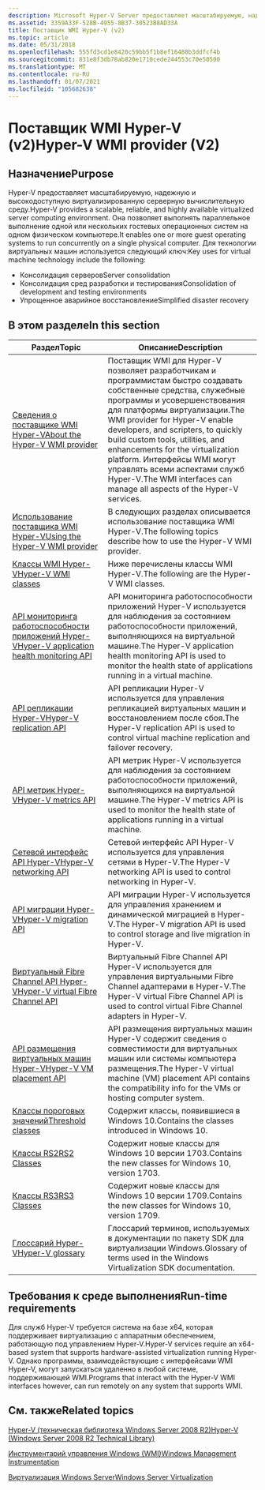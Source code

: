 ```yaml
---
description: Microsoft Hyper-V Server предоставляет масштабируемую, надежную и высокодоступную среду управления виртуальными машинами. Программное обеспечение виртуальных машин Hyper-V объединяет серверы и среды разработки и тестирования.
ms.assetid: 3359A33F-528B-4955-8B37-30523B8AD33A
title: Поставщик WMI Hyper-V (v2)
ms.topic: article
ms.date: 05/31/2018
ms.openlocfilehash: 555fd3cd1e8420c59bb5f1b8ef16480b3ddfcf4b
ms.sourcegitcommit: 831e8f3db78ab820e1710cede244553c70e50500
ms.translationtype: MT
ms.contentlocale: ru-RU
ms.lasthandoff: 01/07/2021
ms.locfileid: "105682638"
---
```

# <a name="hyper-v-wmi-provider-v2"></a><span data-ttu-id="f88a0-104">Поставщик WMI Hyper-V (v2)</span><span class="sxs-lookup"><span data-stu-id="f88a0-104">Hyper-V WMI provider (V2)</span></span>

## <a name="purpose"></a><span data-ttu-id="f88a0-105">Назначение</span><span class="sxs-lookup"><span data-stu-id="f88a0-105">Purpose</span></span>

<span data-ttu-id="f88a0-106">Hyper-V предоставляет масштабируемую, надежную и высокодоступную виртуализированную серверную вычислительную среду.</span><span class="sxs-lookup"><span data-stu-id="f88a0-106">Hyper-V provides a scalable, reliable, and highly available virtualized server computing environment.</span></span> <span data-ttu-id="f88a0-107">Она позволяет выполнять параллельное выполнение одной или нескольких гостевых операционных систем на одном физическом компьютере.</span><span class="sxs-lookup"><span data-stu-id="f88a0-107">It enables one or more guest operating systems to run concurrently on a single physical computer.</span></span> <span data-ttu-id="f88a0-108">Для технологии виртуальных машин используется следующий ключ:</span><span class="sxs-lookup"><span data-stu-id="f88a0-108">Key uses for virtual machine technology include the following:</span></span>

-   <span data-ttu-id="f88a0-109">Консолидация серверов</span><span class="sxs-lookup"><span data-stu-id="f88a0-109">Server consolidation</span></span>
-   <span data-ttu-id="f88a0-110">Консолидация сред разработки и тестирования</span><span class="sxs-lookup"><span data-stu-id="f88a0-110">Consolidation of development and testing environments</span></span>
-   <span data-ttu-id="f88a0-111">Упрощенное аварийное восстановление</span><span class="sxs-lookup"><span data-stu-id="f88a0-111">Simplified disaster recovery</span></span>

## <a name="in-this-section"></a><span data-ttu-id="f88a0-112">В этом разделе</span><span class="sxs-lookup"><span data-stu-id="f88a0-112">In this section</span></span>



| <span data-ttu-id="f88a0-113">Раздел</span><span class="sxs-lookup"><span data-stu-id="f88a0-113">Topic</span></span>                                                                                                 | <span data-ttu-id="f88a0-114">Описание</span><span class="sxs-lookup"><span data-stu-id="f88a0-114">Description</span></span>                                                                                                                                                                                                                              |
|-------------------------------------------------------------------------------------------------------|------------------------------------------------------------------------------------------------------------------------------------------------------------------------------------------------------------------------------------------|
| [<span data-ttu-id="f88a0-115">Сведения о поставщике WMI Hyper-V</span><span class="sxs-lookup"><span data-stu-id="f88a0-115">About the Hyper-V WMI provider</span></span>](about-the-virtualization-wmi-provider.md)<br/>                | <span data-ttu-id="f88a0-116">Поставщик WMI для Hyper-V позволяет разработчикам и программистам быстро создавать собственные средства, служебные программы и усовершенствования для платформы виртуализации.</span><span class="sxs-lookup"><span data-stu-id="f88a0-116">The WMI provider for Hyper-V enable developers, and scripters, to quickly build custom tools, utilities, and enhancements for the virtualization platform.</span></span> <span data-ttu-id="f88a0-117">Интерфейсы WMI могут управлять всеми аспектами служб Hyper-V.</span><span class="sxs-lookup"><span data-stu-id="f88a0-117">The WMI interfaces can manage all aspects of the Hyper-V services.</span></span><br/> |
| [<span data-ttu-id="f88a0-118">Использование поставщика WMI Hyper-V</span><span class="sxs-lookup"><span data-stu-id="f88a0-118">Using the Hyper-V WMI provider</span></span>](using-the-virtualization-wmi-provider.md)<br/>                | <span data-ttu-id="f88a0-119">В следующих разделах описывается использование поставщика WMI Hyper-V.</span><span class="sxs-lookup"><span data-stu-id="f88a0-119">The following topics describe how to use the Hyper-V WMI provider.</span></span><br/>                                                                                                                                                            |
| [<span data-ttu-id="f88a0-120">Классы WMI Hyper-V</span><span class="sxs-lookup"><span data-stu-id="f88a0-120">Hyper-V WMI classes</span></span>](hyper-v-wmi-classes.md)<br/>                                             | <span data-ttu-id="f88a0-121">Ниже перечислены классы WMI Hyper-V.</span><span class="sxs-lookup"><span data-stu-id="f88a0-121">The following are the Hyper-V WMI classes.</span></span><br/>                                                                                                                                                                                    |
| [<span data-ttu-id="f88a0-122">API мониторинга работоспособности приложений Hyper-V</span><span class="sxs-lookup"><span data-stu-id="f88a0-122">Hyper-V application health monitoring API</span></span>](hyper-v-application-health-monitoring-api.md)<br/> | <span data-ttu-id="f88a0-123">API мониторинга работоспособности приложений Hyper-V используется для наблюдения за состоянием работоспособности приложений, выполняющихся на виртуальной машине.</span><span class="sxs-lookup"><span data-stu-id="f88a0-123">The Hyper-V application health monitoring API is used to monitor the health state of applications running in a virtual machine.</span></span><br/>                                                                                               |
| [<span data-ttu-id="f88a0-124">API репликации Hyper-V</span><span class="sxs-lookup"><span data-stu-id="f88a0-124">Hyper-V replication API</span></span>](hyper-v-replication-api.md)<br/>                                     | <span data-ttu-id="f88a0-125">API репликации Hyper-V используется для управления репликацией виртуальных машин и восстановлением после сбоя.</span><span class="sxs-lookup"><span data-stu-id="f88a0-125">The Hyper-V replication API is used to control virtual machine replication and failover recovery.</span></span><br/>                                                                                                                             |
| [<span data-ttu-id="f88a0-126">API метрик Hyper-V</span><span class="sxs-lookup"><span data-stu-id="f88a0-126">Hyper-V metrics API</span></span>](hyper-v-metrics-api.md)<br/>                                             | <span data-ttu-id="f88a0-127">API метрик Hyper-V используется для наблюдения за состоянием работоспособности приложений, выполняющихся на виртуальной машине.</span><span class="sxs-lookup"><span data-stu-id="f88a0-127">The Hyper-V metrics API is used to monitor the health state of applications running in a virtual machine.</span></span><br/>                                                                                                                     |
| [<span data-ttu-id="f88a0-128">Сетевой интерфейс API Hyper-V</span><span class="sxs-lookup"><span data-stu-id="f88a0-128">Hyper-V networking API</span></span>](hyper-v-networking-api.md)<br/>                                       | <span data-ttu-id="f88a0-129">Сетевой интерфейс API Hyper-V используется для управления сетями в Hyper-V.</span><span class="sxs-lookup"><span data-stu-id="f88a0-129">The Hyper-V networking API is used to control networking in Hyper-V.</span></span><br/>                                                                                                                                                          |
| [<span data-ttu-id="f88a0-130">API миграции Hyper-V</span><span class="sxs-lookup"><span data-stu-id="f88a0-130">Hyper-V migration API</span></span>](hyper-v-storage-migration-api.md)<br/>                                 | <span data-ttu-id="f88a0-131">API миграции Hyper-V используется для управления хранением и динамической миграцией в Hyper-V.</span><span class="sxs-lookup"><span data-stu-id="f88a0-131">The Hyper-V migration API is used to control storage and live migration in Hyper-V.</span></span><br/>                                                                                                                                           |
| [<span data-ttu-id="f88a0-132">Виртуальный Fibre Channel API Hyper-V</span><span class="sxs-lookup"><span data-stu-id="f88a0-132">Hyper-V virtual Fibre Channel API</span></span>](hyper-v-virtual-fiber-channels-api.md)<br/>                | <span data-ttu-id="f88a0-133">Виртуальный Fibre Channel API Hyper-V используется для управления виртуальными Fibre Channel адаптерами в Hyper-V.</span><span class="sxs-lookup"><span data-stu-id="f88a0-133">The Hyper-V virtual Fibre Channel API is used to control virtual Fibre Channel adapters in Hyper-V.</span></span><br/>                                                                                                                           |
| [<span data-ttu-id="f88a0-134">API размещения виртуальных машин Hyper-V</span><span class="sxs-lookup"><span data-stu-id="f88a0-134">Hyper-V VM placement API</span></span>](hyper-v-vm-placement-api.md)<br/>                                   | <span data-ttu-id="f88a0-135">API размещения виртуальных машин Hyper-V содержит сведения о совместимости для виртуальных машин или системы компьютера размещения.</span><span class="sxs-lookup"><span data-stu-id="f88a0-135">The Hyper-V virtual machine (VM) placement API contains the compatibility info for the VMs or hosting computer system.</span></span><br/>                                                                                                        |
| [<span data-ttu-id="f88a0-136">Классы пороговых значений</span><span class="sxs-lookup"><span data-stu-id="f88a0-136">Threshold classes</span></span>](threshold-classes.md)<br/>                                                 | <span data-ttu-id="f88a0-137">Содержит классы, появившиеся в Windows 10.</span><span class="sxs-lookup"><span data-stu-id="f88a0-137">Contains the classes introduced in Windows 10.</span></span><br/>                                                                                                                                                                                |
| [<span data-ttu-id="f88a0-138">Классы RS2</span><span class="sxs-lookup"><span data-stu-id="f88a0-138">RS2 Classes</span></span>](redstone-classes.md)<br/>                                                        | <span data-ttu-id="f88a0-139">Содержит новые классы для Windows 10 версии 1703.</span><span class="sxs-lookup"><span data-stu-id="f88a0-139">Contains the new classes for Windows 10, version 1703.</span></span><br/>                                                                                                                                                                        |
| [<span data-ttu-id="f88a0-140">Классы RS3</span><span class="sxs-lookup"><span data-stu-id="f88a0-140">RS3 Classes</span></span>](rs3-classes.md)<br/>                                                             | <span data-ttu-id="f88a0-141">Содержит новые классы для Windows 10 версии 1709.</span><span class="sxs-lookup"><span data-stu-id="f88a0-141">Contains the new classes for Windows 10, version 1709.</span></span><br/>                                                                                                                                                                        |
| [<span data-ttu-id="f88a0-142">Глоссарий Hyper-V</span><span class="sxs-lookup"><span data-stu-id="f88a0-142">Hyper-V glossary</span></span>](virtualization-glossary.md)<br/>                                            | <span data-ttu-id="f88a0-143">Глоссарий терминов, используемых в документации по пакету SDK для виртуализации Windows.</span><span class="sxs-lookup"><span data-stu-id="f88a0-143">Glossary of terms used in the Windows Virtualization SDK documentation.</span></span><br/>                                                                                                                                                       |



 

## <a name="run-time-requirements"></a><span data-ttu-id="f88a0-144">Требования к среде выполнения</span><span class="sxs-lookup"><span data-stu-id="f88a0-144">Run-time requirements</span></span>

<span data-ttu-id="f88a0-145">Для служб Hyper-V требуется система на базе x64, которая поддерживает виртуализацию с аппаратным обеспечением, работающую под управлением Hyper-V.</span><span class="sxs-lookup"><span data-stu-id="f88a0-145">Hyper-V services require an x64-based system that supports hardware-assisted virtualization running Hyper-V.</span></span> <span data-ttu-id="f88a0-146">Однако программы, взаимодействующие с интерфейсами WMI Hyper-V, могут запускаться удаленно в любой системе, поддерживающей WMI.</span><span class="sxs-lookup"><span data-stu-id="f88a0-146">Programs that interact with the Hyper-V WMI interfaces however, can run remotely on any system that supports WMI.</span></span>

## <a name="related-topics"></a><span data-ttu-id="f88a0-147">См. также</span><span class="sxs-lookup"><span data-stu-id="f88a0-147">Related topics</span></span>

<dl> <dt>

<span data-ttu-id="f88a0-148">[Hyper-V (техническая библиотека Windows Server 2008 R2)](/previous-versions/windows/it-pro/windows-server-2008-R2-and-2008/cc753637(v=ws.10))</span><span class="sxs-lookup"><span data-stu-id="f88a0-148">[Hyper-V (Windows Server 2008 R2 Technical Library)](/previous-versions/windows/it-pro/windows-server-2008-R2-and-2008/cc753637(v=ws.10))</span></span>
</dt> <dt>

[<span data-ttu-id="f88a0-149">Инструментарий управления Windows (WMI)</span><span class="sxs-lookup"><span data-stu-id="f88a0-149">Windows Management Instrumentation</span></span>](/windows/desktop/WmiSdk/wmi-start-page)
</dt> <dt>

[<span data-ttu-id="f88a0-150">Виртуализация Windows Server</span><span class="sxs-lookup"><span data-stu-id="f88a0-150">Windows Server Virtualization</span></span>](https://www.microsoft.com/windowsserver2008/virtualization/default.mspx)
</dt> </dl>

 

